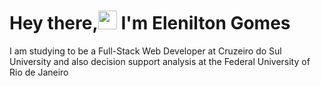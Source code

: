 <h1 align = "left">Hey there,<img src="https://raw.githubusercontent.com/kaueMarques/kaueMarques/master/hi.gif" width="30px"> I'm Elenilton Gomes</h1>
<p>I am studying to be a Full-Stack Web Developer at Cruzeiro do Sul University and also decision support analysis at the Federal University of Rio de Janeiro</p>
